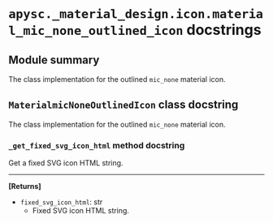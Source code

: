 # `apysc._material_design.icon.material_mic_none_outlined_icon` docstrings

## Module summary

The class implementation for the outlined `mic_none` material icon.

## `MaterialmicNoneOutlinedIcon` class docstring

The class implementation for the outlined `mic_none` material icon.

### `_get_fixed_svg_icon_html` method docstring

Get a fixed SVG icon HTML string.<hr>

**[Returns]**

- `fixed_svg_icon_html`: str
  - Fixed SVG icon HTML string.